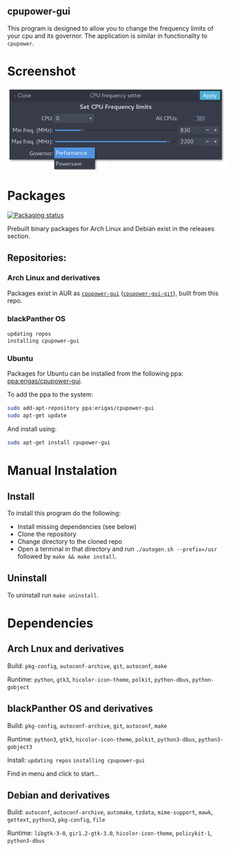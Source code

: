 cpupower-gui
--------------------

This program is designed to allow you to change the frequency limits of your cpu and its governor. The application is similar in functionality to `cpupower`.

# Screenshot

![screenshot](./screenshot.png  "Screenshot")

# Packages
[![Packaging status](https://repology.org/badge/vertical-allrepos/cpupower-gui.svg)](https://repology.org/metapackage/cpupower-gui/versions)

Prebuilt binary packages for Arch Linux and Debian exist in the releases section.

## Repositories:

### Arch Linux and derivatives
Packages exist in AUR as [`cpupower-gui`](https://aur.archlinux.org/packages/cpupower-gui/) ([`cpupower-gui-git`](https://aur.archlinux.org/packages/cpupower-gui-git/)), built from this repo.

### blackPanther OS 

```
updating repos
installing cpupower-gui
```

### Ubuntu
Packages for Ubuntu can be installed from the following ppa: [ppa:erigas/cpupower-gui](https://launchpad.net/~erigas/+archive/ubuntu/cpupower-gui).

To add the ppa to the system:
```bash
sudo add-apt-repository ppa:erigas/cpupower-gui
sudo apt-get update
```
And install using:
```bash
sudo apt-get install cpupower-gui
```

# Manual Instalation
## Install
To install this program do the following:

- Install missing dependencies (see below)
- Clone the repository
- Change directory to the cloned repo
- Open a terminal in that directory and run `./autogen.sh --prefix=/usr` followed by `make && make install`.

## Uninstall

To uninstall run `make uninstall`.

# Dependencies
## Arch Lnux and derivatives
Build:
`pkg-config`, `autoconf-archive`, `git`, `autoconf`, `make`

Runtime:
`python`, `gtk3`, `hicolor-icon-theme`, `polkit`, `python-dbus`, `python-gobject`

## blackPanther OS and derivatives
Build:
`pkg-config`, `autoconf-archive`, `git`, `autoconf`, `make`

Runtime:
`python3`, `gtk3`, `hicolor-icon-theme`, `polkit`, `python3-dbus`, `python3-gobject3`

Install:
`updating repos`
`installing cpupower-gui`

Find in menu and click to start...

## Debian and derivatives
Build:
`autoconf`, `autoconf-archive`, `automake`, `tzdata`, `mime-support`, `mawk`, `gettext`, `python3`, `pkg-config`, `file`

Runtime:
`libgtk-3-0`, `gir1.2-gtk-3.0`, `hicolor-icon-theme`, `policykit-1`, `python3-dbus`
